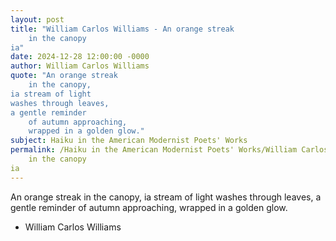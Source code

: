 ```yaml
---
layout: post
title: "William Carlos Williams - An orange streak
    in the canopy
ia"
date: 2024-12-28 12:00:00 -0000
author: William Carlos Williams
quote: "An orange streak
    in the canopy,
ia stream of light
washes through leaves,
a gentle reminder
    of autumn approaching,
    wrapped in a golden glow."
subject: Haiku in the American Modernist Poets' Works
permalink: /Haiku in the American Modernist Poets' Works/William Carlos Williams/William Carlos Williams - An orange streak
    in the canopy
ia
---
```


An orange streak
    in the canopy,
ia stream of light
washes through leaves,
a gentle reminder
    of autumn approaching,
    wrapped in a golden glow.

- William Carlos Williams
